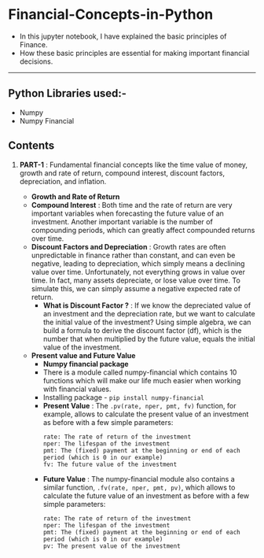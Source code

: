 # Financial-Concepts-in-Python

  * In this jupyter notebook, I have explained the basic principles of Finance. 
  * How these basic principles are essential for making important financial decisions.

---
## Python Libraries used:-
 
  * Numpy
  * Numpy Financial

## Contents

 1. **PART-1** : Fundamental financial concepts like the time value of money, growth and rate of return, compound interest, discount factors, depreciation, and inflation.
 
    - **Growth and Rate of Return**
    - **Compound Interest** : Both time and the rate of return are very important variables when forecasting the future value of an investment. Another important variable is the number of compounding periods, which can greatly affect compounded returns over time.
    - **Discount Factors and Depreciation** : Growth rates are often unpredictable in finance rather than constant, and can even be negative, leading to depreciation, which simply means a declining value over time. Unfortunately, not everything grows in value over time. In fact, many assets depreciate, or lose value over time. To simulate this, we can simply assume a negative expected rate of return.
      - **What is Discount Factor ?** : If we know the depreciated value of an investment and the depreciation rate, but we want to calculate the initial value of the investment? Using simple algebra, we can build a formula to derive the discount factor (df), which is the number that when multiplied by the future value, equals the initial value of the investment.
    - **Present value and Future Value**
      - **Numpy financial package**
      - There is a module called numpy-financial which contains 10 functions which will make our life much easier when working with financial values.
      - Installing package - `pip install numpy-financial`
      - **Present Value** : The `.pv(rate, nper, pmt, fv)` function, for example, allows to calculate the present value of an investment as before with a few simple parameters:    
        ```
        rate: The rate of return of the investment
        nper: The lifespan of the investment
        pmt: The (fixed) payment at the beginning or end of each period (which is 0 in our example)
        fv: The future value of the investment
        ```
      - **Future Value** : The numpy-financial module also contains a similar function, `.fv(rate, nper, pmt, pv)`, which allows to calculate the future value of an investment as before with a few simple parameters:
        ```
        rate: The rate of return of the investment
        nper: The lifespan of the investment
        pmt: The (fixed) payment at the beginning or end of each period (which is 0 in our example)
        pv: The present value of the investment
        ```
